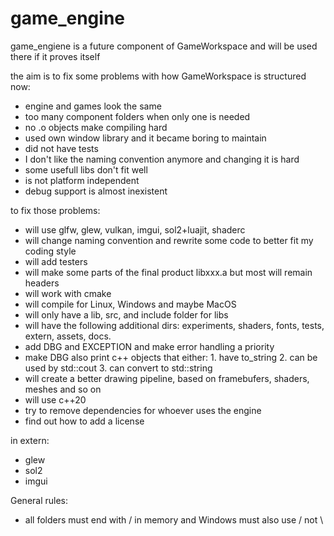 # game_engine

game_engiene is a future component of GameWorkspace and will be used there if
it proves itself

the aim is to fix some problems with how GameWorkspace is structured now:
- engine and games look the same
- too many component folders when only one is needed
- no .o objects make compiling hard
- used own window library and it became boring to maintain
- did not have tests
- I don't like the naming convention anymore and changing it is hard
- some usefull libs don't fit well
- is not platform independent
- debug support is almost inexistent

to fix those problems:
- will use glfw, glew, vulkan, imgui, sol2+luajit, shaderc
- will change naming convention and rewrite some code to better fit my coding
style
- will add testers
- will make some parts of the final product libxxx.a but most will remain
headers
- will work with cmake
- will compile for Linux, Windows and maybe MacOS
- will only have a lib, src, and include folder for libs
- will have the following additional dirs: experiments, shaders, fonts, tests,
extern, assets, docs.
- add DBG and EXCEPTION and make error handling a priority
- make DBG also print c++ objects that either: 1. have to_string 2. can be
used by std::cout 3. can convert to std::string
- will create a better drawing pipeline, based on framebufers, shaders, meshes
and so on
- will use c++20
- try to remove dependencies for whoever uses the engine
- find out how to add a license

in extern:
- glew
- sol2
- imgui

General rules:
- all folders must end with / in memory and Windows must also use / not \
